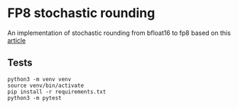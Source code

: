# FP8 stochastic rounding

An implementation of stochastic rounding from bfloat16 to fp8 based on this [article](https://nhigham.com/2020/07/07/what-is-stochastic-rounding/)

## Tests
```
python3 -m venv venv
source venv/bin/activate
pip install -r requirements.txt
python3 -m pytest 
```
